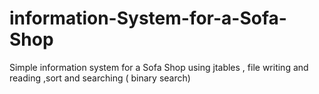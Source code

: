 # information-System-for-a-Sofa-Shop
Simple information system for a Sofa Shop using jtables , file writing and reading ,sort and searching ( binary search)
